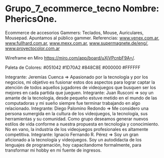 # Grupo_7_ecommerce_tecno  Nombre: PhericsOne.
Ecommerce de accesorios Gammers: Teclados, Mouse, Auriculares, Mousepad.
Apuntamos al público gammer.
Referencias: www.venex.com.ar, www.fullhard.com.ar, www.mexx.com.ar, www.supermagnete.de/eng/, www.proyectocolor.com.ar

Wireframe en Miro https://miro.com/app/board/uXjVPcnbF9A=/.

Paleta de Colores:
#051042
#1D70A2
#848C8E
#000000
#FFFFFF





Integrante: Jeremías Cuenca => Apasionado por la tecnología y por los negocios, mi objetivo es fusionar estos dos aspectos para lograr captar la atención de todos aquellos jugadores de videojuegos que busquen ser los mejores en cada partida que jueguen. 
Integrante: Juan Rusconi => soy un amante de la tecnologia, desde pequeño estuve metido en el mundo de las computadoras y mi sueño siempre fue terminar trabajando en algo relacionado.
Integrante: Diego Palomino Redondo => Me considero una persona sumergida en la cultura de los videojuegos, la tecnología, sus herramientas y su comunidad. Como grupo deseamos generar nuevos estilos de vida conforme a nuestra propuesta en tecnologia y conocimiento. No en vano, la industria de los videojuegos profesionales es altamente competitiva.
Integrante: Ignacio Fernando R. Pérez => Soy un gran aficionado a la tecnología y videojuegos. Soy un autodidacta de los lenguajes de programación, hoy capacitandome formalmente, para transformar mi hobby en mi fuente de ingresos. 
